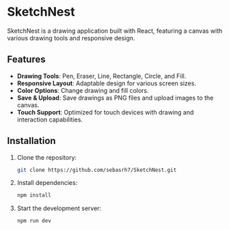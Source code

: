 # SketchNest

SketchNest is a drawing application built with React, featuring a canvas with various drawing tools and responsive design.

## Features

- **Drawing Tools**: Pen, Eraser, Line, Rectangle, Circle, and Fill.
- **Responsive Layout**: Adaptable design for various screen sizes.
- **Color Options**: Change drawing and fill colors.
- **Save & Upload**: Save drawings as PNG files and upload images to the canvas.
- **Touch Support**: Optimized for touch devices with drawing and interaction capabilities.

## Installation

1. Clone the repository:

   ```bash
   git clone https://github.com/sebasrh7/SketchNest.git
   ```

2. Install dependencies:

   ```bash
   npm install
   ```

3. Start the development server:
   ```bash
   npm run dev
   ```
